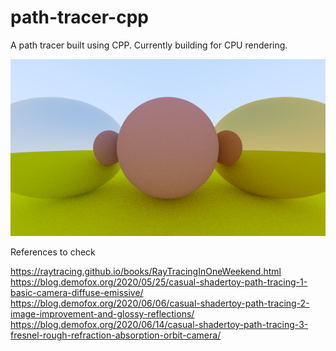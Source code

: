 # path-tracer-cpp
A path tracer built using CPP. Currently building for CPU rendering. 

![Raytrace](out-reflect.jpg) 


References to check

https://raytracing.github.io/books/RayTracingInOneWeekend.html
https://blog.demofox.org/2020/05/25/casual-shadertoy-path-tracing-1-basic-camera-diffuse-emissive/ https://blog.demofox.org/2020/06/06/casual-shadertoy-path-tracing-2-image-improvement-and-glossy-reflections/ https://blog.demofox.org/2020/06/14/casual-shadertoy-path-tracing-3-fresnel-rough-refraction-absorption-orbit-camera/
